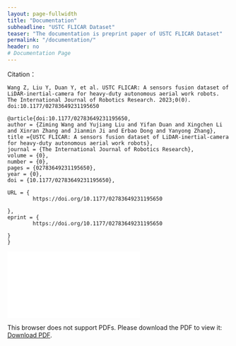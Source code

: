 ```yaml
---
layout: page-fullwidth
title: "Documentation"
subheadline: "USTC FLICAR Dataset"
teaser: "The documentation is preprint paper of USTC FLICAR Dataset"
permalink: "/documentation/"
header: no
# Documentation Page
---
```

Citation：
```
Wang Z, Liu Y, Duan Y, et al. USTC FLICAR: A sensors fusion dataset of LiDAR-inertial-camera for heavy-duty autonomous aerial work robots. The International Journal of Robotics Research. 2023;0(0). doi:10.1177/02783649231195650
```
```
@article{doi:10.1177/02783649231195650,
author = {Ziming Wang and Yujiang Liu and Yifan Duan and Xingchen Li and Xinran Zhang and Jianmin Ji and Erbao Dong and Yanyong Zhang},
title ={USTC FLICAR: A sensors fusion dataset of LiDAR-inertial-camera for heavy-duty autonomous aerial work robots},
journal = {The International Journal of Robotics Research},
volume = {0},
number = {0},
pages = {02783649231195650},
year = {0},
doi = {10.1177/02783649231195650},

URL = { 
        https://doi.org/10.1177/02783649231195650
    
},
eprint = { 
        https://doi.org/10.1177/02783649231195650
    
}
}
```
<object data="../pdf/USTC_FLICAR.pdf" type="application/pdf" width="100%" height="800px">
    <embed src="../pdf/USTC_FLICAR.pdf">
        <p>This browser does not support PDFs. Please download the PDF to view it: <a href="../pdf/USTC_FLICAR.pdf">Download PDF</a>.</p>
    </embed>
</object>